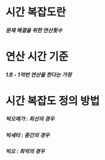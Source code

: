 # 시간 복잡도란
##### 문제 해결을 위한 연산횟수

# 연산 시간 기준
##### 1초 - 1억번 연산을 한다는 가정

# 시간 복잡도 정의 방법
##### 빅오메가  : 최선의 경우
##### 빅세타    : 중간의 경우
##### 빅오      : 최악의 경우
